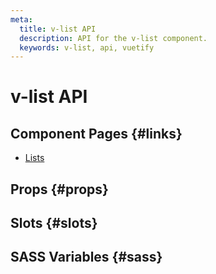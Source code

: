 ```yaml
---
meta:
  title: v-list API
  description: API for the v-list component.
  keywords: v-list, api, vuetify
---
```


# v-list API

<entry-ad />

## Component Pages {#links}

- [Lists](components/lists)

## Props {#props}

<api-section name="v-list" section="props" />

## Slots {#slots}

<api-section name="v-list" section="slots" />

## SASS Variables {#sass}

<api-section name="v-list" section="sass" />

<backmatter />

